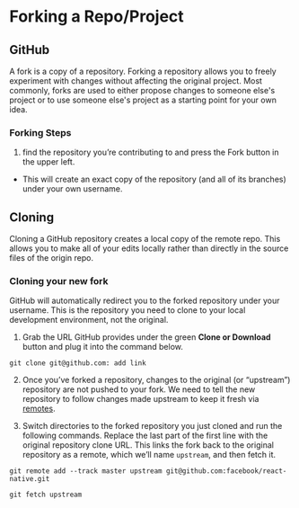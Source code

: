 # Forking a Repo/Project

## GitHub
A fork is a copy of a repository. Forking a repository allows you to freely experiment with changes without affecting the original project.
Most commonly, forks are used to either propose changes to someone else's project or to use someone else's project as a starting point for your own idea.

### Forking Steps
1. find the repository you’re contributing to and press the Fork button in the upper left. 
 - This will create an exact copy of the repository (and all of its branches) under your own username.


## Cloning 
Cloning a GitHub repository creates a local copy of the remote repo. This allows you to make all of your edits locally rather than directly in the source files of the origin repo.

### Cloning your new fork
GitHub will automatically redirect you to the forked repository under your username. This is the repository you need to clone to your local development environment, not the original. 

1. Grab the URL GitHub provides under the green **Clone or Download** button and plug it into the command below.

```git clone git@github.com: add link```

2. Once you’ve forked a repository, changes to the original (or “upstream”) repository are not pushed to your fork. We need to tell the new repository to follow changes made upstream to keep it fresh via [remotes](https://git-scm.com/book/en/v2/Git-Basics-Working-with-Remotes).

3. Switch directories to the forked repository you just cloned and run the following commands. Replace the last part of the first line with the original repository clone URL. This links the fork back to the original repository as a remote, which we’ll name ```upstream```, and then fetch it.


 ```git remote add --track master upstream git@github.com:facebook/react-native.git```
 
 ```git fetch upstream```
